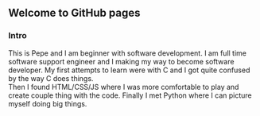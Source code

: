 ## Welcome to GitHub pages

### Intro

 This is Pepe and I am beginner with software development. I am full time software support engineer and I making my way
 to become software developer. My first attempts to learn were with C and I got quite confused by the way C does things.  
 Then I found HTML/CSS/JS where I was more comfortable to play and create couple thing with the code. 
 Finally I met Python where I can picture myself doing big things. 
